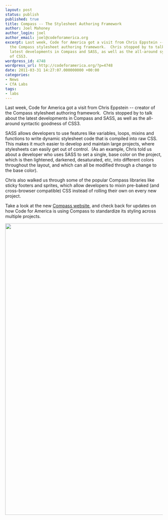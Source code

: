 ```yaml
---
layout: post
status: publish
published: true
title: Compass -- The Stylesheet Authoring Framework
author: Joel Mahoney
author_login: joel
author_email: joel@codeforamerica.org
excerpt: Last week, Code for America got a visit from Chris Eppstein -- creator of
  the Compass stylesheet authoring framework.  Chris stopped by to talk about the
  latest developments in Compass and SASS, as well as the all-around syntactic goodness
  of CSS3.
wordpress_id: 4748
wordpress_url: http://codeforamerica.org/?p=4748
date: 2011-03-31 14:27:07.000000000 +00:00
categories:
- News
- CfA Labs
tags:
- labs
---
```

Last week, Code for America got a visit from Chris Eppstein -- creator of the Compass stylesheet authoring framework.  Chris stopped by to talk about the latest developments in Compass and SASS, as well as the all-around syntactic goodness of CSS3.

<!--more-->

SASS allows developers to use features like variables, loops, mixins and functions to write dynamic stylesheet code that is compiled into raw CSS.  This makes it much easier to develop and maintain large projects, where stylesheets can easily get out of control.  (As an example, Chris told us about a developer who uses SASS to set a single, base color on the project, which is then lightened, darkened, desaturated, etc, into different colors throughout the layout, and which can all be modified through a change to the base color).



Chris also walked us through some of the popular Compass libraries like sticky footers and sprites, which allow developers to mixin pre-baked (and cross-browser compatible) CSS instead of rolling their own on every new project.



Take a look at the new <a title="compass-style.org" href="http://beta.compass-style.org">Compass website</a>, and check back for updates on how Code for America is using Compass to standardize its styling across multiple projects.



<a href="http://beta.compass-style.org"><img class="alignleft size-full wp-image-4753" title="Compass Style" src="http://codeforamerica.org/wp-content/uploads/2011/03/Screen-shot-2011-03-28-at-2.46.48-PM.png" alt="" width="592" height="933" /></a>



&nbsp;



<strong> </strong>
